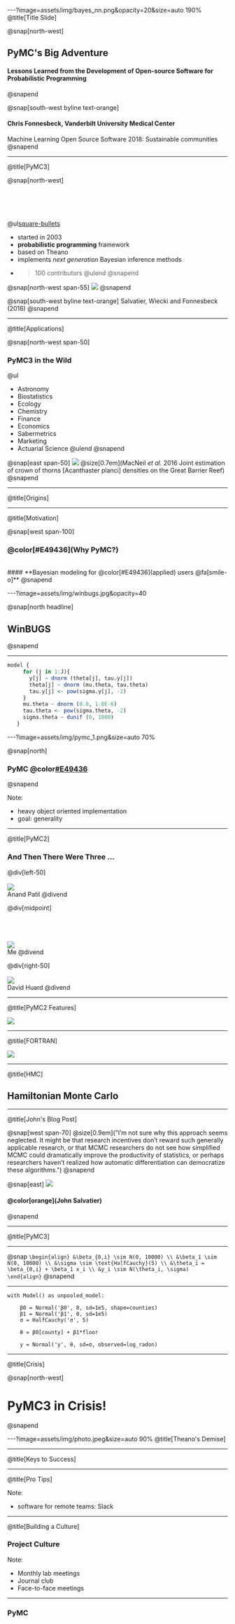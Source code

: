 ---?image=assets/img/bayes_nn.png&opacity=20&size=auto 190%
@title[Title Slide]

@snap[north-west]
## **PyMC's Big Adventure**

#### **Lessons Learned from the Development of Open-source Software for Probabilistic Programming**
@snapend

@snap[south-west byline text-orange]
#### **Chris Fonnesbeck, Vanderbilt University Medical Center**
Machine Learning Open Source Software 2018: Sustainable communities
@snapend

---
@title[PyMC3]

@snap[north-west]

<br><br><br><br>
@ul[square-bullets](false)
- started in 2003
- **probabilistic programming** framework
- based on Theano
- implements *next generation* Bayesian inference methods
- >100 contributors
@ulend
@snapend

@snap[north-west span-55]
![](assets/img/pymc3_banner.png)
@snapend

@snap[south-west byline text-orange]
Salvatier, Wiecki and Fonnesbeck (2016)
@snapend

---
@title[Applications]

@snap[north-west span-50]
### PyMC3 in the Wild

@ul[](false)
- Astronomy
- Biostatistics
- Ecology
- Chemistry
- Finance
- Economics
- Sabermetrics
- Marketing
- Actuarial Science
@ulend
@snapend

@snap[east span-50]
![](assets/img/CoTs.png)
@size[0.7em](MacNeil *et al.* 2016 Joint estimation of crown of thorns [Acanthaster planci] densities on the Great Barrier Reef)
@snapend

---
@title[Origins]



---
@title[Motivation]

@snap[west span-100]
### @color[#E49436](Why PyMC?)

<br> 
#### **Bayesian modeling for @color[#E49436](applied) users @fa[smile-o]**
@snapend

---?image=assets/img/winbugs.jpg&opacity=40

@snap[north headline]
## WinBUGS
@snapend

---

```r
model {
     for (j in 1:J){
       y[j] ~ dnorm (theta[j], tau.y[j])
       theta[j] ~ dnorm (mu.theta, tau.theta)
       tau.y[j] <- pow(sigma.y[j], -2)
     }
     mu.theta ~ dnorm (0.0, 1.0E-6)
     tau.theta <- pow(sigma.theta, -2)
     sigma.theta ~ dunif (0, 1000)
   }

```

---?image=assets/img/pymc_1.png&size=auto 70%

@snap[north]
### PyMC @color[#E49436](1.0)
@snapend

Note:

- heavy object oriented implementation
- goal: generality


---
@title[PyMC2]

### And Then There Were Three ...

@div[left-50]
<br><br>
![](assets/img/anand.jpeg)
<br>Anand Patil
@divend

@div[midpoint]
<br><br><br><br><br>
![](assets/img/me.jpg)
<br>Me 
@divend

@div[right-50]
<br><br>
![](assets/img/david.jpeg)
<br>David Huard 
@divend

---
@title[PyMC2 Features]

![](assets/img/pymc_avatar.png)

---
@title[FORTRAN]

![](assets/img/pymc_fortran.png)

---
@title[HMC]

## Hamiltonian Monte Carlo


---
@title[John's Blog Post]

@snap[west span-70]
@size[0.9em]("I’m not sure why this approach seems neglected. It might be that research incentives don’t reward such generally applicable research, or that MCMC researchers do not see how simplified MCMC could dramatically improve the productivity of statistics, or perhaps researchers haven’t realized how automatic differentiation can democratize these algorithms.")
@snapend


@snap[east]
![](assets/img/john.jpeg)

#### @color[orange](John Salvatier)
@snapend

---
@title[PyMC3]


---

@snap
`\begin{align}
&\beta_{0,i} \sim N(0, 10000) \\
&\beta_1 \sim N(0, 10000) \\
&\sigma \sim \text{HalfCauchy}(5) \\
&\theta_i = \beta_{0,i} + \beta_1 x_i \\
&y_i \sim N(\theta_i, \sigma) 
\end{align}`
@snapend

---

```
with Model() as unpooled_model:
    
    β0 = Normal('β0', 0, sd=1e5, shape=counties)
    β1 = Normal('β1', 0, sd=1e5)
    σ = HalfCauchy('σ', 5)
    
    θ = β0[county] + β1*floor
    
    y = Normal('y', θ, sd=σ, observed=log_radon)
```

---
@title[Crisis]

@snap[north-west]
# PyMC3 in Crisis!
@snapend

---?image=assets/img/photo.jpeg&size=auto 90%
@title[Theano's Demise]

---
@title[Keys to Success]


---
@title[Pro Tips]


Note:

- software for remote teams: Slack

---
@title[Building a Culture]

### Project Culture

Note:

- Monthly lab meetings
- Journal club
- Face-to-face meetings

---
### PyMC 